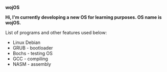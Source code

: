 <strong>wojOS</strong>

<b>Hi, I'm  currently developing a new OS for learning purposes. OS name is wojOS.</b>

List of programs and other features used below:
  - Linux Debian
  - GRUB - bootloader
  - Bochs - testing OS
  - GCC - compiling
  - NASM - assembly
